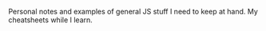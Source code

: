 

Personal notes and examples of general JS stuff I need to keep at hand. My cheatsheets while I learn.
